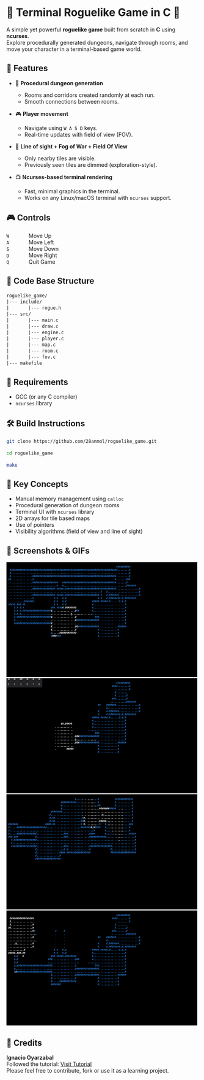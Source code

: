 # :mage: Terminal Roguelike Game in C :mage:


A simple yet powerful **roguelike game** built from scratch in **C** using **ncurses**.  
Explore procedurally generated dungeons, navigate through rooms, and move your character in a terminal-based game world.



## :rocket: Features

- 🧭 **Procedural dungeon generation**  
  - Rooms and corridors created randomly at each run.
  - Smooth connections between rooms.

- 🎮 **Player movement**
  - Navigate using `W A S D` keys.
  - Real-time updates with field of view (FOV).

- 🔦 **Line of sight + Fog of War + Field Of View**
  - Only nearby tiles are visible.
  - Previously seen tiles are dimmed (exploration-style).

- 📺 **Ncurses-based terminal rendering**
  - Fast, minimal graphics in the terminal.
  - Works on any Linux/macOS terminal with `ncurses` support.
 



## 🎮 Controls

`W`  &nbsp;&nbsp;&nbsp;&nbsp;&nbsp;&nbsp;&nbsp;&nbsp;&nbsp;&nbsp;&nbsp;&nbsp;Move Up  
`A`  &nbsp;&nbsp;&nbsp;&nbsp;&nbsp;&nbsp;&nbsp;&nbsp;&nbsp;&nbsp;&nbsp;&nbsp;Move Left  
`S`  &nbsp;&nbsp;&nbsp;&nbsp;&nbsp;&nbsp;&nbsp;&nbsp;&nbsp;&nbsp;&nbsp;&nbsp;Move Down  
`D`  &nbsp;&nbsp;&nbsp;&nbsp;&nbsp;&nbsp;&nbsp;&nbsp;&nbsp;&nbsp;&nbsp;&nbsp;Move Right  
`Q`  &nbsp;&nbsp;&nbsp;&nbsp;&nbsp;&nbsp;&nbsp;&nbsp;&nbsp;&nbsp;&nbsp;&nbsp;Quit Game  




## 📁 Code Base Structure
```
roguelike_game/
|--- include/
|       |--- rogue.h
|--- src/
|       |--- main.c
|       |--- draw.c
|       |--- engine.c
|       |--- player.c
|       |--- map.c
|       |--- room.c
|       |--- fov.c
|--- makefile
```



## 🧰 Requirements

- GCC (or any C compiler)
- `ncurses` library

## 🛠️ Build Instructions

```bash
git clone https://github.com/28anmol/roguelike_game.git
```
```bash
cd roguelike_game
```
```bash
make
```

## 📌 Key Concepts
- Manual memory management using `calloc`
- Procedural generation of dungeon rooms
- Terminal UI with `ncurses` library
- 2D arrays for tile based maps
- Use of pointers
- Visibility algorithms (field of view and line of sight)

## 📸 Screenshots & GIFs

<img src="https://github.com/28anmol/roguelike_game/blob/main/media/rogue_1.png" alt="drawing" width="500" height="300"/> <img src="https://github.com/28anmol/roguelike_game/blob/main/media/rogue_2.png" alt="drawing" width="500" height="300"/>
<img src="https://github.com/28anmol/roguelike_game/blob/main/media/rogue_3.png" alt="drawing" width="500" height="300"/> <img src="https://github.com/28anmol/roguelike_game/blob/main/media/rogue_4.png" alt="drawing" width="500" height="300"/>

## 💖 Credits

**Ignacio Oyarzabal**  
Followed the tutorial: [Visit Tutorial](https://dev.to/ignaoya/the-c-roguelike-tutorial-part-0-the-setup-1pfo)  
Please feel free to contribute, fork or use it as a learning project.


